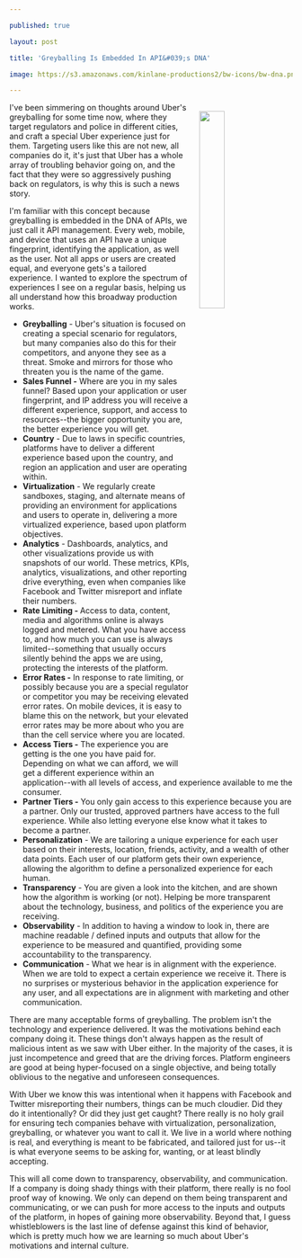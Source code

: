 ---
published: true
layout: post
title: 'Greyballing Is Embedded In API&#039;s DNA'
image: https://s3.amazonaws.com/kinlane-productions2/bw-icons/bw-dna.png
---

<p><img style="padding: 15px;" src="https://s3.amazonaws.com/kinlane-productions2/bw-icons/bw-dna.png" alt="" width="30%" align="right" />
<p>I've been simmering on thoughts around Uber's greyballing&nbsp;for some time now, where they target regulators and police in different cities, and craft a special Uber experience just for them. Targeting users like this are not new, all companies do it, it's just that Uber has a whole array of troubling behavior going on, and the fact that they were so aggressively pushing back on regulators, is why this is such a news story.
<p>I'm familiar with this concept because greyballing is embedded in the DNA of APIs, we just call it API management. Every web, mobile, and device that uses an API have a unique fingerprint, identifying the application, as well as the user. Not all apps&nbsp;or users are created equal, and everyone gets's a tailored experience. I wanted to explore the spectrum of experiences I see on a regular basis, helping us all understand how this broadway production works.
<ul>
<li><strong>Greyballing</strong> - Uber's situation is focused on creating a special scenario for regulators, but many companies also do this for their competitors, and anyone they see as a threat. Smoke and mirrors for those who threaten you is the name of the game.</li>
<li><strong>Sales Funnel -</strong> Where are you in my sales funnel? Based upon your application or user fingerprint, and IP address you will receive a different experience, support, and access to resources--the bigger opportunity you are, the better experience you will get.</li>
<li><strong>Country</strong> - Due to laws in specific countries, platforms have to deliver a different experience based upon the country, and region an application and user are operating within.&nbsp;</li>
<li><strong>Virtualization</strong> - We regularly create sandboxes, staging, and alternate means of providing an environment for applications and users to operate in, delivering a more virtualized experience, based upon platform objectives.</li>
<li><strong>Analytics</strong> - Dashboards, analytics, and other visualizations provide us with snapshots of our world. These metrics, KPIs, analytics, visualizations, and other reporting drive everything, even when companies like Facebook and Twitter misreport and inflate their numbers.</li>
<li><strong>Rate Limiting - </strong>Access to data, content, media&nbsp;and algorithms online is always logged and metered. What you have access to, and how much&nbsp;you can use is always limited--something that usually occurs silently behind the apps we are using, protecting the interests of the platform.</li>
<li><strong>Error Rates -</strong> In response to rate limiting, or possibly because you are a special regulator or competitor you may be receiving elevated error rates. On mobile devices, it is easy to blame this on the network, but your elevated error rates may be more about who you are than the cell service where you are located.</li>
<li><strong>Access Tiers -</strong> The experience you are getting is the one you have paid for. Depending on what we can afford, we will get a different experience within an application--with all levels of access, and experience available to me the consumer.</li>
<li><strong>Partner Tiers -</strong> You only gain access to this experience because you are a partner. Only our trusted, approved partners have access to the full experience. While also letting everyone else know what it takes to become a partner.&nbsp;</li>
<li><strong>Personalization</strong> - We are tailoring a unique experience for each user based on their interests, location, friends, activity, and a wealth of other data points. Each user of our platform gets their own experience, allowing the algorithm to define a personalized experience for each human.</li>
<li><strong>Transparency</strong> - You are given a look into the kitchen, and are shown how the algorithm is working (or not). Helping be more transparent about the technology, business, and politics of the experience you are receiving.</li>
<li><strong>Observability</strong> - In addition to having a window to look in, there are machine readable / defined inputs and outputs that allow for the experience to be measured and quantified, providing some accountability to the transparency.</li>
<li><strong>Communication</strong> - What we hear is in alignment with the experience. When we are told to expect a certain experience we receive it. There is no surprises&nbsp;or mysterious behavior in the application experience for any user, and all expectations are in alignment with marketing and other communication.</li>
</ul>
<p>There are many acceptable forms of greyballing. The problem isn't the technology and experience delivered. It was the motivations behind each company doing it. These things don't always happen as the result of malicious intent as we saw with Uber either. In the majority of the cases, it is just incompetence and greed that are the driving forces. <span>Platform engineers are good at being hyper-focused on a single objective, and being totally oblivious to the negative and unforeseen consequences</span>.&nbsp;
<p>With Uber we know this was intentional when it happens with Facebook and Twitter misreporting their numbers, things can be much cloudier. Did they do it intentionally? Or did they just get caught? There really is no holy grail for ensuring tech companies behave with virtualization, personalization, greyballing, or whatever you want to call it. We live in a world where nothing is real, and everything is meant to be fabricated, and tailored just for us--it is what everyone seems to be asking for, wanting, or at least blindly accepting.
<p>This will all come down to transparency, observability, and communication. If a company is doing shady things with their platform, there really is no fool proof way of knowing. We only can depend on them being transparent and communicating, or we can push for more access to the inputs and outputs of the platform, in hopes of gaining more observability. Beyond that, I guess whistleblowers is the last line of defense against this kind of behavior, which is pretty much how we are learning so much about Uber's motivations and internal culture.

